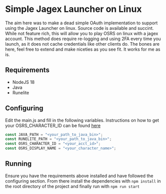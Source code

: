 # Simple Jagex Launcher on Linux

The aim here was to make a dead simple OAuth implementation to support using the Jagex Launcher on linux. Source code is available and succint. While not feature rich, this will allow you to play OSRS on linux with a jagex account. This method does require re-logging and using 2FA every time you launch, as it does not cache credentials like other clients do. The bones are here, feel free to extend and make niceties as you see fit. It works for me as is.

## Requirements
* NodeJS 18
* Java
* Runelite

## Configuring
Edit the main.js and fill in the following variables. Instructions on how to get your OSRS_CHARACTER_ID can be found [here](https://github.com/runelite/runelite/wiki/Using-Jagex-Accounts)

```javascript
const JAVA_PATH = "<your_path_to_java_bin>";
const RUNELITE_PATH = "<your_path_to_java_bin>";
const OSRS_CHARACTER_ID = "<your_acct_id>";
const OSRS_DISPLAY_NAME = "<your_character_name>";
```

## Running
Ensure you have the requirements above installed and have followed the configuring section. From there install the dependencies with `npm install` in the root directory of the project and finally run with `npm run start`